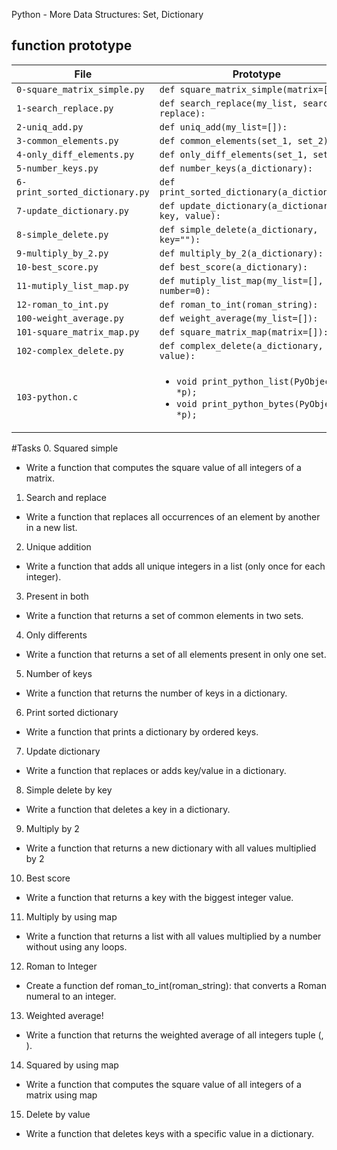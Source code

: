 Python - More Data Structures: Set, Dictionary

## function prototype
| File                           | Prototype                                                                                                 |
| ------------------------------ | --------------------------------------------------------------------------------------------------------- |
| `0-square_matrix_simple.py`    | `def square_matrix_simple(matrix=[]):`                                                                    |
| `1-search_replace.py`          | `def search_replace(my_list, search, replace):`                                                           |
| `2-uniq_add.py`                | `def uniq_add(my_list=[]):`                                                                               |
| `3-common_elements.py`         | `def common_elements(set_1, set_2):`                                                                      |
| `4-only_diff_elements.py`      | `def only_diff_elements(set_1, set_2):`                                                                   |
| `5-number_keys.py`             | `def number_keys(a_dictionary):`                                                                          |
| `6-print_sorted_dictionary.py` | `def print_sorted_dictionary(a_dictionary):`                                                              |
| `7-update_dictionary.py`       | `def update_dictionary(a_dictionary, key, value):`                                                        |
| `8-simple_delete.py`           | `def simple_delete(a_dictionary, key=""):`                                                                |
| `9-multiply_by_2.py`           | `def multiply_by_2(a_dictionary):`                                                                        |
| `10-best_score.py`             | `def best_score(a_dictionary):`                                                                           |
| `11-mutiply_list_map.py`       | `def mutiply_list_map(my_list=[], number=0):`                                                             |
| `12-roman_to_int.py`           | `def roman_to_int(roman_string):`                                                                         |
| `100-weight_average.py`        | `def weight_average(my_list=[]):`                                                                         |
| `101-square_matrix_map.py`     | `def square_matrix_map(matrix=[]):`                                                                       |
| `102-complex_delete.py`        | `def complex_delete(a_dictionary, value):`                                                                |
| `103-python.c`                 | <ul><li>`void print_python_list(PyObject *p);`</li><li>`void print_python_bytes(PyObject *p);`</li></ul> |

#Tasks
0. Squared simple
* Write a function that computes the square value of all integers of a matrix.
1. Search and replace
* Write a function that replaces all occurrences of an element by another in a new list.
2. Unique addition
* Write a function that adds all unique integers in a list (only once for each integer).
3. Present in both
* Write a function that returns a set of common elements in two sets.
4. Only differents
* Write a function that returns a set of all elements present in only one set.
5. Number of keys
* Write a function that returns the number of keys in a dictionary.
6. Print sorted dictionary
* Write a function that prints a dictionary by ordered keys.
7. Update dictionary
* Write a function that replaces or adds key/value in a dictionary.
8. Simple delete by key
* Write a function that deletes a key in a dictionary.
9. Multiply by 2
* Write a function that returns a new dictionary with all values multiplied by 2
10. Best score
* Write a function that returns a key with the biggest integer value.
11. Multiply by using map
* Write a function that returns a list with all values multiplied by a number without using any loops.
12. Roman to Integer
* Create a function def roman_to_int(roman_string): that converts a Roman numeral to an integer.
13. Weighted average!
* Write a function that returns the weighted average of all integers tuple (<score>, <weight>).
14. Squared by using map
* Write a function that computes the square value of all integers of a matrix using map
15. Delete by value
* Write a function that deletes keys with a specific value in a dictionary.

